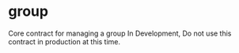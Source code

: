 # group
Core contract for managing a group
In Development, Do not use this contract in production at this time.
